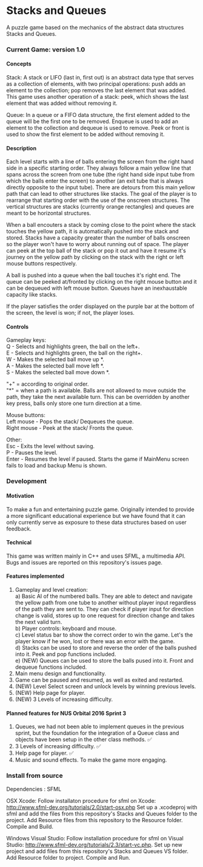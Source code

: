 # Stacks and Queues
A puzzle game based on the mechanics of the abstract data structures Stacks and Queues.

### Current Game: version 1.0 ###

#### Concepts ####

Stack: A stack or LIFO (last in, first out) is an abstract data type that serves as a collection of elements, with two principal operations: push adds an element to the collection; pop removes the last element that was added. This game uses another operation of a stack: peek, which shows the last element that was added without removing it.

Queue: In a queue or a FIFO data structure, the first element added to the queue will be the first one to be removed. Enqueue is used to add an element to the collection and dequeue is used to remove. Peek or front is used to show the first element to be added without removing it.

#### Description ####

Each level starts with a line of balls entering the screen from the right hand side in a specific starting order. They always follow a main yellow line that spans across the screen from one tube (the right hand side input tube from which the balls enter the screen) to another (an exit tube that is always directly opposite to the input tube). There are detours from this main yellow path that can lead to other structures like stacks. The goal of the player is to rearrange that starting order with the use of the onscreen structures. The vertical structures are stacks (currently orange rectangles) and queues are meant to be horizontal structures. 

When a ball encouters a stack by coming close to the point where the stack touches the yellow path, it is automatically pushed into the stack and stored. Stacks have a capacity greater than the number of balls onscreen so the player won't have to worry about running out of space. The player can peek at the top ball of the stack or pop it out and have it resume it's journey on the yellow path by clicking on the stack with the right or left mouse buttons respectively. 

A ball is pushed into a queue when the ball touches it's right end. The queue can be peeked at/fronted by clicking on the right mouse button and it can be dequeued with left mouse button. Queues have an inexhaustable capacity like stacks.

If the player satisfies the order displayed on the purple bar at the bottom of the screen, the level is won; if not, the player loses.

#### Controls ####

Gameplay keys: 
<br>Q - Selects and highlights green, the ball on the left+.
<br>E - Selects and highlights green,  the ball on the right+.
<br>W - Makes the selected ball move up *.
<br>A - Makes the selected ball move left *.
<br>S - Makes the selected ball move down *.

"+" = according to original order.
<br>"*" = when a path is available. Balls are not allowed to move outside the path, they take the next available turn. This can be overridden by another key press, balls only store one turn direction at a time.

Mouse buttons:
<br>Left mouse - Pops the stack/ Dequeues the queue.
<br>Right mouse - Peek at the stack/ Fronts the queue.

Other:
<br>Esc - Exits the level without saving.
<br>P - Pauses the level.
<br>Enter - Resumes the level if paused. Starts the game if MainMenu screen fails to load and backup Menu is shown.

### Development ###

#### Motivation ####

To make a fun and entertaining puzzle game. Originally intended to provide a more significant educational experience but we have found that it can only currently serve as exposure to these data structures based on user feedback.

#### Technical ####

This game was written mainly in C++ and uses SFML, a multimedia API. Bugs and issues are reported on this repository's issues page.

#### Features implemented ####

1. Gameplay and level creation: 
<br>a) Basic AI of the numbered balls. They are able to detect and navigate the yellow path from one tube to another without player input regardless of the path they are sent to. They can check if player input for direction change is valid, stores up to one request for direction change and takes the next valid turn.
<br>b) Player controls: keyboard and mouse.
<br>c) Level status bar to show the correct order to win the game. Let's the player know if he won, lost or there was an error with the game.
<br>d) Stacks can be used to store and reverse the order of the balls pushed into it. Peek and pop functions included.
<br>e) (NEW) Queues can be used to store the balls pused into it. Front and dequeue functions included.
2. Main menu design and functionality.
3. Game can be paused and resumed, as well as exited and restarted.
4. (NEW) Level Select screen and unlock levels by winning previous levels.
5. (NEW) Help page for player.
6. (NEW) 3 Levels of increasing difficulty.

#### Planned features for NUS Orbital 2016 Sprint 3 ####

1. Queues, we had not been able to implement queues in the previous sprint, but the foundation for the integration of a Queue class and objects have been setup in the other class methods. ✅
2. 3 Levels of increasing difficulty. ✅
3. Help page for player. ✅
4. Music and sound effects. To make the game more engaging.

### Install from source ###

Dependencies : SFML

OSX Xcode: Follow installaton procedure for sfml on Xcode: 
http://www.sfml-dev.org/tutorials/2.0/start-osx.php Set up a .xcodeproj with sfml and add the files from this repository's Stacks and Queues folder to the project. Add Resource files from this repository to the Resource folder. Compile and Build.

Windows Visual Studio: Follow installation procedure for sfml on Visual Studio: http://www.sfml-dev.org/tutorials/2.3/start-vc.php. Set up new project and add files from this repository's Stacks and Queues VS folder. Add Resource folder to project. Compile and Run.
